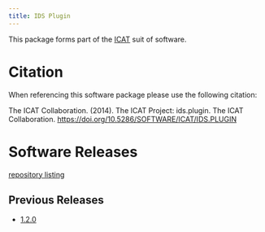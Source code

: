```yaml
---
title: IDS Plugin
---
```


This package forms part of the [ICAT](/releases/) suit of software.

# Citation

When referencing this software package please use the following citation:

The ICAT Collaboration. (2014). The ICAT Project: ids.plugin. The ICAT Collaboration. https://doi.org/10.5286/SOFTWARE/ICAT/IDS.PLUGIN

# Software Releases

 [repository listing](https://repo.icatproject.org/site/ids/plugin/)
 
## Previous Releases

 - [1.2.0](/releases/packages/ids-plugin/1-2-0/)
